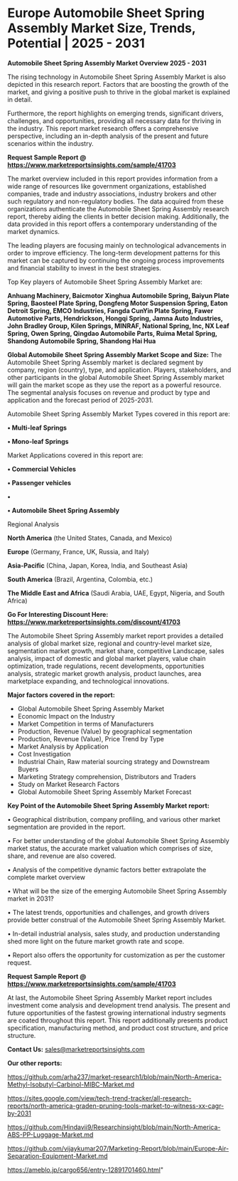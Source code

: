 # Europe Automobile Sheet Spring Assembly Market Size, Trends, Potential | 2025 - 2031

<Strong> Automobile Sheet Spring Assembly Market Overview 2025 - 2031</strong>

The rising technology in Automobile Sheet Spring Assembly Market is also depicted in this research report. Factors that are boosting the growth of the market, and giving a positive push to thrive in the global market is explained in detail.

Furthermore, the report highlights on emerging trends, significant drivers, challenges, and opportunities, providing all necessary data for thriving in the industry. This report market research offers a comprehensive perspective, including an in-depth analysis of the present and future scenarios within the industry.

<strong>Request Sample Report @ <a href=https://www.marketreportsinsights.com/sample/41703>https://www.marketreportsinsights.com/sample/41703</a></strong>

The market overview included in this report provides information from a wide range of resources like government organizations, established companies, trade and industry associations, industry brokers and other such regulatory and non-regulatory bodies. The data acquired from these organizations authenticate the Automobile Sheet Spring Assembly research report, thereby aiding the clients in better decision making. Additionally, the data provided in this report offers a contemporary understanding of the market dynamics.

The leading players are focusing mainly on technological advancements in order to improve efficiency. The long-term development patterns for this market can be captured by continuing the ongoing process improvements and financial stability to invest in the best strategies.

Top Key players of Automobile Sheet Spring Assembly Market are:

<strong>Anhuang Machinery, Baicmotor Xinghua Automobile Spring, Baiyun Plate Spring, Baosteel Plate Spring, Dongfeng Motor Suspension Spring, Eaton Detroit Spring, EMCO Industries, Fangda CunYin Plate Spring, Fawer Automotive Parts, Hendrickson, Hongqi Spring, Jamna Auto Industries, John Bradley Group, Kilen Springs, MINRAF, National Spring, Inc, NX Leaf Spring, Owen Spring, Qingdao Automobile Parts, Ruima Metal Spring, Shandong Automobile Spring, Shandong Hai Hua</strong>

<strong><b>Global Automobile Sheet Spring Assembly Market Scope and Size:</b></strong>
The Automobile Sheet Spring Assembly market is declared segment by company, region (country), type, and application. Players, stakeholders, and other participants in the global Automobile Sheet Spring Assembly market will gain the market scope as they use the report as a powerful resource. The segmental analysis focuses on revenue and product by type and application and the forecast period of 2025-2031.

Automobile Sheet Spring Assembly Market Types covered in this report are:

<strong>•  Multi-leaf Springs

•  Mono-leaf Springs</strong>

Market Applications covered in this report are:

<strong>•  Commercial Vehicles

•  Passenger vehicles

•  

•  Automobile Sheet Spring Assembly</strong> 

Regional Analysis

<strong>North America</strong> (the United States, Canada, and Mexico)

<strong>Europe</strong> (Germany, France, UK, Russia, and Italy)

<strong>Asia-Pacific</strong> (China, Japan, Korea, India, and Southeast Asia)

<strong>South America</strong> (Brazil, Argentina, Colombia, etc.)

<strong>The Middle East and Africa</strong> (Saudi Arabia, UAE, Egypt, Nigeria, and South Africa)

<strong>Go For Interesting Discount Here: <a href=https://www.marketreportsinsights.com/discount/41703>https://www.marketreportsinsights.com/discount/41703</a></strong>

The Automobile Sheet Spring Assembly market report provides a detailed analysis of global market size, regional and country-level market size, segmentation market growth, market share, competitive Landscape, sales analysis, impact of domestic and global market players, value chain optimization, trade regulations, recent developments, opportunities analysis, strategic market growth analysis, product launches, area marketplace expanding, and technological innovations.

<strong><b>Major factors covered in the report:</b></strong>
<ul>
  <li>Global Automobile Sheet Spring Assembly Market </li>
  <li>Economic Impact on the Industry</li>
  <li>Market Competition in terms of Manufacturers</li>
  <li>Production, Revenue (Value) by geographical segmentation</li>
  <li>Production, Revenue (Value), Price Trend by Type</li>
  <li>Market Analysis by Application</li>
  <li>Cost Investigation</li>
  <li>Industrial Chain, Raw material sourcing strategy and Downstream Buyers</li>
  <li>Marketing Strategy comprehension, Distributors and Traders</li>
  <li>Study on Market Research Factors</li>
  <li>Global Automobile Sheet Spring Assembly Market Forecast</li>
</ul>

<strong><b>Key Point of the Automobile Sheet Spring Assembly Market report:</b></strong>

• Geographical distribution, company profiling, and various other market segmentation are provided in the report.

• For better understanding of the global Automobile Sheet Spring Assembly market status, the accurate market valuation which comprises of size, share, and revenue are also covered.

• Analysis of the competitive dynamic factors better extrapolate the complete market overview

• What will be the size of the emerging Automobile Sheet Spring Assembly market in 2031?

• The latest trends, opportunities and challenges, and growth drivers provide better construal of the Automobile Sheet Spring Assembly Market.

• In-detail industrial analysis, sales study, and production understanding shed more light on the future market growth rate and scope.

• Report also offers the opportunity for customization as per the customer request.

<strong>Request Sample Report @ <a href=https://www.marketreportsinsights.com/sample/41703>https://www.marketreportsinsights.com/sample/41703</a></strong>

At last, the Automobile Sheet Spring Assembly Market report includes investment come analysis and development trend analysis. The present and future opportunities of the fastest growing international industry segments are coated throughout this report. This report additionally presents product specification, manufacturing method, and product cost structure, and price structure.

<strong>Contact Us:</strong>
sales@marketreportsinsights.com

<strong>Our other reports:</strong>

<a href=https://github.com/arha237/market-research1/blob/main/North-America-Methyl-Isobutyl-Carbinol-MIBC-Market.md>https://github.com/arha237/market-research1/blob/main/North-America-Methyl-Isobutyl-Carbinol-MIBC-Market.md</a>

<a href=https://sites.google.com/view/tech-trend-tracker/all-research-reports/north-america-graden-pruning-tools-market-to-witness-xx-cagr-by-2031>https://sites.google.com/view/tech-trend-tracker/all-research-reports/north-america-graden-pruning-tools-market-to-witness-xx-cagr-by-2031</a>

<a href=https://github.com/Hindavii9/Researchinsight/blob/main/North-America-ABS-PP-Luggage-Market.md>https://github.com/Hindavii9/Researchinsight/blob/main/North-America-ABS-PP-Luggage-Market.md</a>

<a href=https://github.com/vijaykumar207/Marketing-Report/blob/main/Europe-Air-Separation-Equipment-Market.md>https://github.com/vijaykumar207/Marketing-Report/blob/main/Europe-Air-Separation-Equipment-Market.md</a>

<a href=https://ameblo.jp/cargo656/entry-12891701460.html>https://ameblo.jp/cargo656/entry-12891701460.html</a>"
